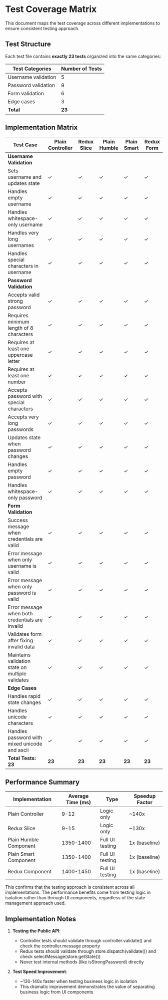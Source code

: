 # Test Coverage Matrix

This document maps the test coverage across different implementations to ensure consistent testing approach. 

## Test Structure

Each test file contains **exactly 23 tests** organized into the same categories:

| Test Categories             | Number of Tests |
|----------------------------|----------------|
| Username validation        | 5              |
| Password validation        | 9              |
| Form validation            | 6              |
| Edge cases                 | 3              |
| **Total**                  | **23**         |

## Implementation Matrix

| Test Case                                       | Plain Controller | Redux Slice | Plain Humble | Plain Smart | Redux Form |
|------------------------------------------------|-----------------|-------------|--------------|-------------|------------|
| **Username Validation**                         |                  |             |              |             |            |
| Sets username and updates state                 | ✓               | ✓           | ✓            | ✓           | ✓          |
| Handles empty username                          | ✓               | ✓           | ✓            | ✓           | ✓          |
| Handles whitespace-only username                | ✓               | ✓           | ✓            | ✓           | ✓          |
| Handles very long usernames                     | ✓               | ✓           | ✓            | ✓           | ✓          |
| Handles special characters in username          | ✓               | ✓           | ✓            | ✓           | ✓          |
| **Password Validation**                         |                  |             |              |             |            |
| Accepts valid strong password                   | ✓               | ✓           | ✓            | ✓           | ✓          |
| Requires minimum length of 8 characters         | ✓               | ✓           | ✓            | ✓           | ✓          |
| Requires at least one uppercase letter          | ✓               | ✓           | ✓            | ✓           | ✓          |
| Requires at least one number                    | ✓               | ✓           | ✓            | ✓           | ✓          |
| Accepts password with special characters        | ✓               | ✓           | ✓            | ✓           | ✓          |
| Accepts very long passwords                     | ✓               | ✓           | ✓            | ✓           | ✓          |
| Updates state when password changes             | ✓               | ✓           | ✓            | ✓           | ✓          |
| Handles empty password                          | ✓               | ✓           | ✓            | ✓           | ✓          |
| Handles whitespace-only password                | ✓               | ✓           | ✓            | ✓           | ✓          |
| **Form Validation**                             |                  |             |              |             |            |
| Success message when credentials are valid      | ✓               | ✓           | ✓            | ✓           | ✓          |
| Error message when only username is valid       | ✓               | ✓           | ✓            | ✓           | ✓          |
| Error message when only password is valid       | ✓               | ✓           | ✓            | ✓           | ✓          |
| Error message when both credentials are invalid | ✓               | ✓           | ✓            | ✓           | ✓          |
| Validates form after fixing invalid data        | ✓               | ✓           | ✓            | ✓           | ✓          |
| Maintains validation state on multiple validates | ✓               | ✓           | ✓            | ✓           | ✓          |
| **Edge Cases**                                  |                  |             |              |             |            |
| Handles rapid state changes                     | ✓               | ✓           | ✓            | ✓           | ✓          |
| Handles unicode characters                      | ✓               | ✓           | ✓            | ✓           | ✓          |
| Handles password with mixed unicode and ascii   | ✓               | ✓           | ✓            | ✓           | ✓          |
| **Total Tests: 23**                             | **23**          | **23**      | **23**       | **23**      | **23**     |

## Performance Summary

| Implementation        | Average Time (ms) | Type            | Speedup Factor |
|----------------------|-------------------|-----------------|----------------|
| Plain Controller     | 9-12              | Logic only      | ~140x          |
| Redux Slice          | 9-15              | Logic only      | ~130x          |
| Plain Humble Component | 1350-1400       | Full UI testing | 1x (baseline)  |
| Plain Smart Component | 1350-1400        | Full UI testing | 1x (baseline)  |
| Redux Component      | 1400-1450         | Full UI testing | 1x (baseline)  |

This confirms that the testing approach is consistent across all implementations. The performance benefits come from testing logic in isolation rather than through UI components, regardless of the state management approach used.

## Implementation Notes

1. **Testing the Public API**:
   - Controller tests should validate through controller.validate() and check the controller.message property
   - Redux tests should validate through store.dispatch(validate()) and check selectMessage(store.getState())
   - Never test internal methods (like isStrongPassword) directly

2. **Test Speed Improvement**:
   - ~130-140x faster when testing business logic in isolation
   - This dramatic improvement demonstrates the value of separating business logic from UI components